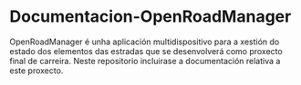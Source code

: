 # Documentacion-OpenRoadManager
 OpenRoadManager é unha aplicación multidispositivo para a xestión do estado dos elementos das estradas 
 que se desenvolverá como proxecto final de carreira.
 Neste repositorio incluirase a documentación relativa a este proxecto.
